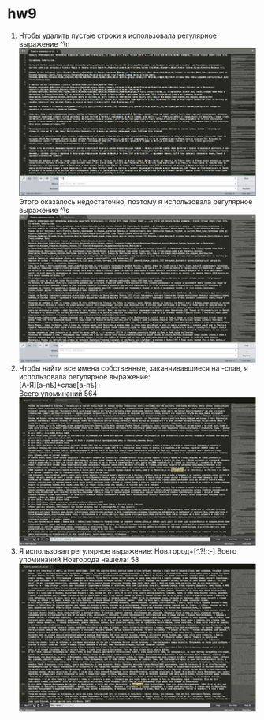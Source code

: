 # hw9
1) Чтобы удалить пустые строки я использовала регулярное выражение ^\n    
![alt-текст](https://github.com/chukalina/hw9/blob/master/1.PNG?raw=true)  
Этого оказалось недостаточно, поэтому я использовала регулярное выражение ^\s  
![alt-текст](https://github.com/chukalina/hw9/blob/master/1.2.png?raw=true)  
2) Чтобы найти все имена собственные, заканчивавшиеся на -слав, я использовала регулярное выражение:  
[А-Я][а-яѣ]+слав[а-яѣ]+  
Всего упоминаний 564  
![alt-текст](https://github.com/chukalina/hw9/blob/master/2.png?raw=true)  
3) Я использовал регулярное выражение: Нов.город+[^.?!;:-]
Всего упоминаний Новгорода нашела: 58
![alt-текст](https://github.com/chukalina/hw9/blob/master/3.png?raw=true)
